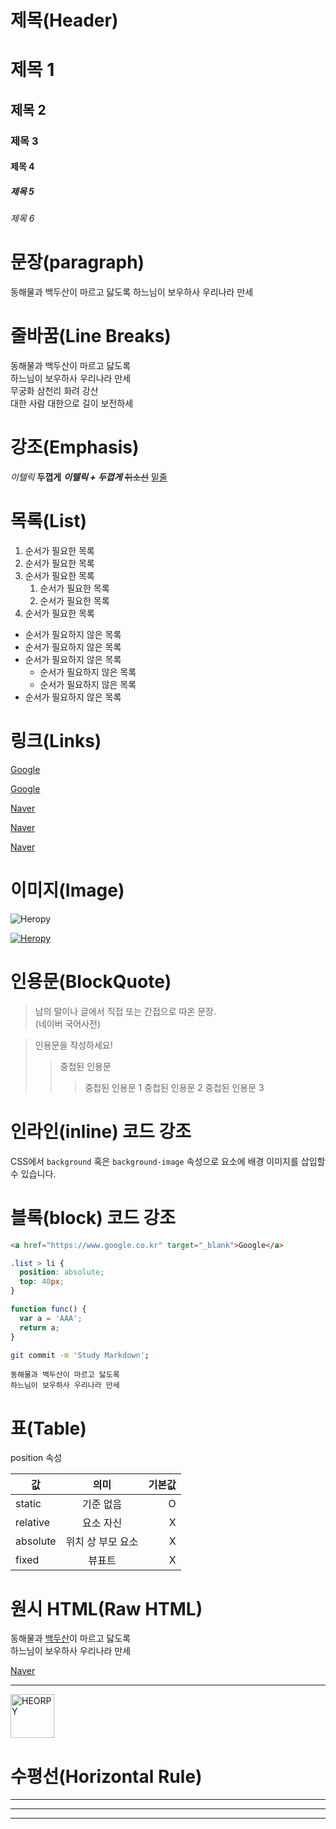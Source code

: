 # 제목(Header)

# 제목 1

## 제목 2

### 제목 3

#### 제목 4

##### 제목 5

###### 제목 6

# 문장(paragraph)

동해물과 백두산이 마르고 닳도록
하느님이 보우하사 우리나라 만세

# 줄바꿈(Line Breaks)

동해물과 백두산이 마르고 닳도록  
하느님이 보우하사 우리나라 만세  
무궁화 삼천리 화려 강산<br/>
대한 사람 대한으로 길이 보전하세  

# 강조(Emphasis)

_이텔릭_
**두껍게**
**_이텔릭 + 두껍게_**
~~취소선~~
<u>밑줄</u>

# 목록(List)

1. 순서가 필요한 목록
1. 순서가 필요한 목록
1. 순서가 필요한 목록
    1. 순서가 필요한 목록
    1. 순서가 필요한 목록
1. 순서가 필요한 목록

- 순서가 필요하지 않은 목록
- 순서가 필요하지 않은 목록
- 순서가 필요하지 않은 목록
  - 순서가 필요하지 않은 목록
  - 순서가 필요하지 않은 목록
- 순서가 필요하지 않은 목록

# 링크(Links)

<a href="https://google.com">Google</a>

[Google](https://google.com)

<a href="https://naver.com" title="Naver로 이동!">Naver</a>

[Naver](https://naver.com "네이버로 이동!")

<a href="https://naver.com" title="Naver로 이동!" target="_blank">Naver</a>

# 이미지(Image)

![Heropy](https://heropy.blog/css/images/logo.png)

[![Heropy](https://heropy.blog/css/images/logo.png)](https://heropy.blog/)

# 인용문(BlockQuote)

> 남의 말이나 글에서 직접 또는 간접으로 따온 문장.  
> (네이버 국어사전)

> 인용문을 작성하세요!
>> 중첩된 인용문
>>> 중첩된 인용문 1
>>> 중첩된 인용문 2
>>> 중첩된 인용문 3

# 인라인(inline) 코드 강조

CSS에서 `background` 혹은
`background-image` 속성으로 요소에 배경 이미지를 삽입할 수 있습니다.

# 블록(block) 코드 강조

```html
<a href="https://www.google.co.kr" target="_blank">Google</a>
```

```css
.list > li {
  position: absolute;
  top: 40px;
}
```

```javascript
function func() {
  var a = 'AAA';
  return a;
}
```

```bash
git commit -m 'Study Markdown';
```

```plaintext
동해물과 백두산이 마르고 닳도록
하느님이 보우하사 우리나라 만세
```

# 표(Table)

position 속성

값 | 의미 | 기본값
--|:--:|--:|
static | 기준 없음 | O
relative | 요소 자신 | X
absolute | 위치 상 부모 요소 | X
fixed | 뷰표트 | X

# 원시 HTML(Raw HTML)

동해물과 <span style="text-decoration: underline;">백두산</span>이 마르고 닳도록<br />
하느님이 보우하사 우리나라 만세

<a href="https://naver.com" title="Naver로 이동!" target="_blank">Naver</a>

---

<img width="70" src="https://heropy.blog/css/images/logo.png" alt="HEORPY" />

# 수평선(Horizontal Rule)

---
***
___
